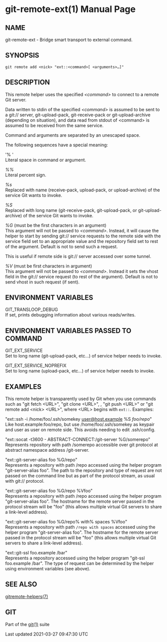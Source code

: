 git-remote-ext(1) Manual Page
=============================

NAME
----

git-remote-ext - Bridge smart transport to external command.

SYNOPSIS
--------

    git remote add <nick> "ext::<command>[ <arguments>…​]"

DESCRIPTION
-----------

This remote helper uses the specified *&lt;command&gt;* to connect to a remote Git server.

Data written to stdin of the specified *&lt;command&gt;* is assumed to be sent to a git:// server, git-upload-pack, git-receive-pack or git-upload-archive (depending on situation), and data read from stdout of &lt;command&gt; is assumed to be received from the same service.

Command and arguments are separated by an unescaped space.

The following sequences have a special meaning:

'% '  
Literal space in command or argument.

*%%*  
Literal percent sign.

*%s*  
Replaced with name (receive-pack, upload-pack, or upload-archive) of the service Git wants to invoke.

*%S*  
Replaced with long name (git-receive-pack, git-upload-pack, or git-upload-archive) of the service Git wants to invoke.

*%G* (must be the first characters in an argument)  
This argument will not be passed to *&lt;command&gt;*. Instead, it will cause the helper to start by sending git:// service requests to the remote side with the service field set to an appropriate value and the repository field set to rest of the argument. Default is not to send such a request.

This is useful if remote side is git:// server accessed over some tunnel.

*%V* (must be first characters in argument)  
This argument will not be passed to *&lt;command&gt;*. Instead it sets the vhost field in the git:// service request (to rest of the argument). Default is not to send vhost in such request (if sent).

ENVIRONMENT VARIABLES
---------------------

GIT\_TRANSLOOP\_DEBUG  
If set, prints debugging information about various reads/writes.

ENVIRONMENT VARIABLES PASSED TO COMMAND
---------------------------------------

GIT\_EXT\_SERVICE  
Set to long name (git-upload-pack, etc…​) of service helper needs to invoke.

GIT\_EXT\_SERVICE\_NOPREFIX  
Set to long name (upload-pack, etc…​) of service helper needs to invoke.

EXAMPLES
--------

This remote helper is transparently used by Git when you use commands such as "git fetch &lt;URL&gt;", "git clone &lt;URL&gt;", , "git push &lt;URL&gt;" or "git remote add &lt;nick&gt; &lt;URL&gt;", where &lt;URL&gt; begins with `ext::`. Examples:

"ext::ssh -i /home/foo/.ssh/somekey user@host.example %S *foo/repo*"  
Like host.example:foo/repo, but use /home/foo/.ssh/somekey as keypair and user as user on remote side. This avoids needing to edit .ssh/config.

"ext::socat -t3600 - ABSTRACT-CONNECT:/git-server %G/somerepo"  
Represents repository with path /somerepo accessible over git protocol at abstract namespace address /git-server.

"ext::git-server-alias foo %G/repo"  
Represents a repository with path /repo accessed using the helper program "git-server-alias foo". The path to the repository and type of request are not passed on the command line but as part of the protocol stream, as usual with git:// protocol.

"ext::git-server-alias foo %G/repo %Vfoo"  
Represents a repository with path /repo accessed using the helper program "git-server-alias foo". The hostname for the remote server passed in the protocol stream will be "foo" (this allows multiple virtual Git servers to share a link-level address).

"ext::git-server-alias foo %G/repo% with% spaces %Vfoo"  
Represents a repository with path `/repo with spaces` accessed using the helper program "git-server-alias foo". The hostname for the remote server passed in the protocol stream will be "foo" (this allows multiple virtual Git servers to share a link-level address).

"ext::git-ssl foo.example /bar"  
Represents a repository accessed using the helper program "git-ssl foo.example /bar". The type of request can be determined by the helper using environment variables (see above).

SEE ALSO
--------

[gitremote-helpers(7)](gitremote-helpers.html)

GIT
---

Part of the [git(1)](git.html) suite

Last updated 2021-03-27 09:47:30 UTC
